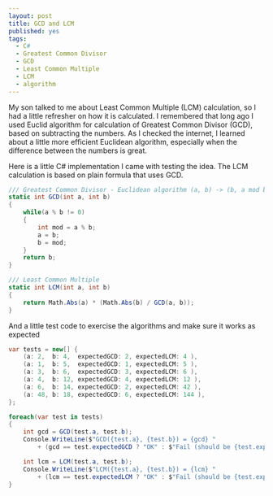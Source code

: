 ```yaml
---
layout: post
title: GCD and LCM
published: yes
tags:
  - C#
  - Greatest Common Divisor
  - GCD
  - Least Common Multiple
  - LCM
  - algorithm
---
```

My son talked to me about Least Common Multiple (LCM) calculation, so I had a little refresher on how it is calculated. I remembered that long ago I used Euclid algorithm for calculation of Greatest Common Divisor (GCD), based on subtracting the numbers. As I checked the internet, I learned about a little more efficient Euclidean algorithm, especially when the difference between the numbers is great.

Here is a little C# implementation I came with testing the idea. The LCM calculation is based on plain formula that uses GCD.

```c#
/// Greatest Common Divisor - Euclidean algorithm (a, b) -> (b, a mod b)
static int GCD(int a, int b)
{
    while(a % b != 0)
    {
        int mod = a % b;
        a = b;
        b = mod;
    }
    return b;
}

/// Least Common Multiple
static int LCM(int a, int b)
{
    return Math.Abs(a) * (Math.Abs(b) / GCD(a, b));
}
```

And a little test code to exercise the algorithms and make sure it works as expected

```c#
var tests = new[] {
    (a: 2,  b: 4,  expectedGCD: 2, expectedLCM: 4 ),
    (a: 1,  b: 5,  expectedGCD: 1, expectedLCM: 5 ),
    (a: 3,  b: 6,  expectedGCD: 3, expectedLCM: 6 ),
    (a: 4,  b: 12, expectedGCD: 4, expectedLCM: 12 ),
    (a: 6,  b: 14, expectedGCD: 2, expectedLCM: 42 ),
    (a: 48, b: 18, expectedGCD: 6, expectedLCM: 144 ),
};

foreach(var test in tests)
{
    int gcd = GCD(test.a, test.b);
    Console.WriteLine($"GCD({test.a}, {test.b}) = {gcd} " 
        + (gcd == test.expectedGCD ? "OK" : $"Fail (should be {test.expectedGCD})"));

    int lcm = LCM(test.a, test.b);
    Console.WriteLine($"LCM({test.a}, {test.b}) = {lcm} " 
        + (lcm == test.expectedLCM ? "OK" : $"Fail (should be {test.expectedLCM})"));
}
```
